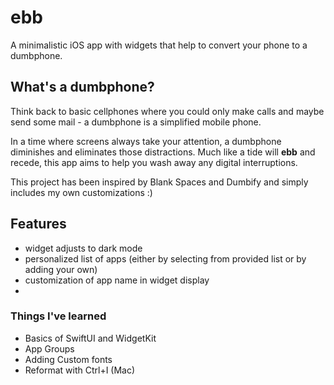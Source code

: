 # ebb

A minimalistic iOS app with widgets that help to convert your phone to a dumbphone.

## What's a dumbphone?

Think back to basic cellphones where you could only make calls and maybe send some mail - a dumbphone is a simplified mobile phone.

In a time where screens always take your attention, a dumbphone diminishes and eliminates those distractions. Much like a tide will **ebb** and recede, this app aims to help you wash away any digital interruptions.

This project has been inspired by Blank Spaces and Dumbify and simply includes my own customizations :)

## Features

- widget adjusts to dark mode
- personalized list of apps (either by selecting from provided list or by adding your own)
- customization of app name in widget display
- 




### Things I've learned

- Basics of SwiftUI and WidgetKit
- App Groups
- Adding Custom fonts
- Reformat with Ctrl+I (Mac)


